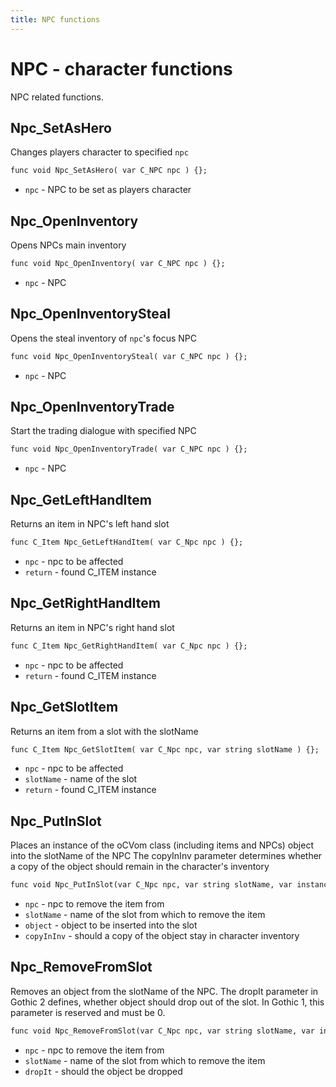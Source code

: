 ```yaml
---
title: NPC functions
---
```

# NPC - character functions
NPC related functions.

## Npc_SetAsHero
Changes players character to specified `npc`

```dae
func void Npc_SetAsHero( var C_NPC npc ) {};
```

- `npc` - NPC to be set as players character

## Npc_OpenInventory
Opens NPCs main inventory

```dae
func void Npc_OpenInventory( var C_NPC npc ) {};
```

- `npc` - NPC

## Npc_OpenInventorySteal
Opens the steal inventory of `npc`'s focus NPC

```dae
func void Npc_OpenInventorySteal( var C_NPC npc ) {};
```

- `npc` - NPC

## Npc_OpenInventoryTrade
Start the trading dialogue with specified NPC

```dae
func void Npc_OpenInventoryTrade( var C_NPC npc ) {};
```

- `npc` - NPC

## Npc_GetLeftHandItem
Returns an item in NPC's left hand slot

```dae
func C_Item Npc_GetLeftHandItem( var C_Npc npc ) {};
```

- `npc` - npc to be affected
- `return` - found C_ITEM instance

## Npc_GetRightHandItem
Returns an item in NPC's right hand slot

```dae
func C_Item Npc_GetRightHandItem( var C_Npc npc ) {};
```

- `npc` - npc to be affected
- `return` - found C_ITEM instance

## Npc_GetSlotItem
Returns an item from a slot with the slotName

```dae
func C_Item Npc_GetSlotItem( var C_Npc npc, var string slotName ) {};
```

- `npc` - npc to be affected
- `slotName` - name of the slot
- `return` - found C_ITEM instance

## Npc_PutInSlot
Places an instance of the oCVom class (including items and NPCs) object into the slotName of the NPC
The copyInInv parameter determines whether a copy of the object should remain in the character's inventory

```dae
func void Npc_PutInSlot(var C_Npc npc, var string slotName, var instance object, var int copyInInv) {};
```

- `npc` - npc to remove the item from
- `slotName` - name of the slot from which to remove the item
- `object` - object to be inserted into the slot
- `copyInInv` - should a copy of the object stay in character inventory

## Npc_RemoveFromSlot
Removes an object from the slotName of the NPC.
The dropIt parameter in Gothic 2 defines, whether object should drop out of the slot. In Gothic 1, this parameter is reserved and must be 0.

```dae
func void Npc_RemoveFromSlot(var C_Npc npc, var string slotName, var int dropIt) {};
```

- `npc` - npc to remove the item from
- `slotName` - name of the slot from which to remove the item
- `dropIt` - should the object be dropped